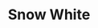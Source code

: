 ---
sw-dress-id: snow-white
sw-dress-name: &title Snow White
sw-dress-collection-id: simplicite
sw-dress-producer: Iryna Kotapska
sw-dress-colors:
  - слонова кост
sw-dress-sizes: от XS до 5XL
sw-dress-modelSize: S, слонова кост
sw-dress-price: 1880
sw-dress-description: &desc |-
  Рокля с тънки презрамки и нежна А-линия, бродирана с фина дантела за подчертана нежност и елегантен лукс. Нищо липсващо и нищо излишно, този модел е идеалната комбинация от романтика и финес.
sw-dress-photos:
  - head
  - front
  - front-2
  - back
  - close

title: *title
description: *desc
layout: dress
image: /assets/images/dresses/snow-white-front-1280.JPG
permalink: /dresses/snow-white
---